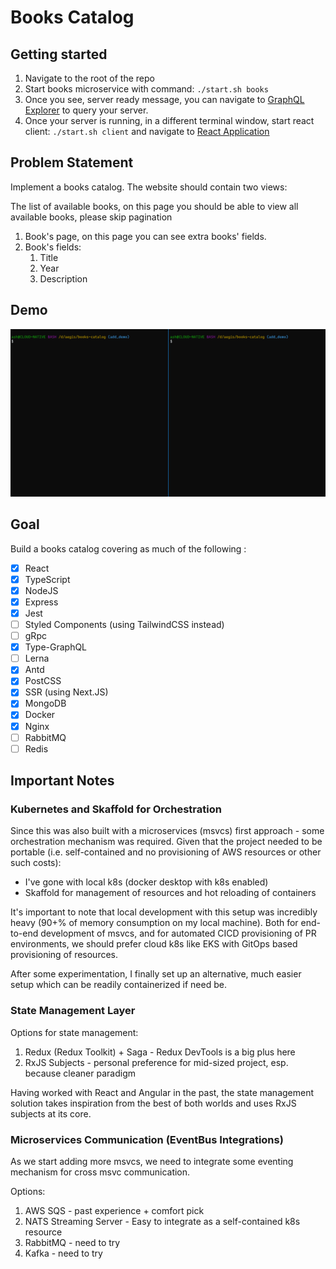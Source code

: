 # Books Catalog

## Getting started

1. Navigate to the root of the repo
2. Start books microservice with command: `./start.sh books`
3. Once you see, server ready message, you can navigate to [GraphQL Explorer](http://localhost:4001/api/books/graphql) to query your server.
4. Once your server is running, in a different terminal window, start react client: `./start.sh client` and navigate to [React Application](http://localhost:4000)

## Problem Statement

Implement a books catalog. The website should contain two views:

The list of available books, on this page you should be able to view all available books, please skip pagination
1. Book's page, on this page you can see extra books' fields.
2. Book's fields:
    1. Title
    2. Year
    3. Description

## Demo

![App Demo](./demo.gif)

## Goal

Build a books catalog covering as much of the following :
- [x] React
- [x] TypeScript
- [x] NodeJS
- [x] Express
- [x] Jest
- [ ] Styled Components (using TailwindCSS instead)
- [ ] gRpc
- [x] Type-GraphQL
- [ ] Lerna
- [x] Antd
- [x] PostCSS
- [x] SSR (using Next.JS)
- [x] MongoDB
- [x] Docker
- [x] Nginx
- [ ] RabbitMQ
- [ ] Redis

## Important Notes

### Kubernetes and Skaffold for Orchestration
Since this was also built with a microservices (msvcs) first approach - some orchestration mechanism was required. Given that the project needed to be portable (i.e. self-contained and no provisioning of AWS resources or other such costs):
- I've gone with local k8s (docker desktop with k8s enabled)
- Skaffold for management of resources and hot reloading of containers

It's important to note that local development with this setup was incredibly heavy (90+% of memory consumption on my local machine).
Both for end-to-end development of msvcs, and for automated CICD provisioning of PR environments, we should prefer cloud k8s like EKS with GitOps based provisioning of resources.

After some experimentation, I finally set up an alternative, much easier setup which can be readily containerized if need be.

### State Management Layer

Options for state management:
1. Redux (Redux Toolkit) + Saga - Redux DevTools is a big plus here
2. RxJS Subjects - personal preference for mid-sized project, esp. because cleaner paradigm

Having worked with React and Angular in the past, the state management solution takes inspiration from the best of both worlds and uses RxJS subjects at its core.

### Microservices Communication (EventBus Integrations)

As we start adding more msvcs, we need to integrate some eventing mechanism for cross msvc communication.

Options:
1. AWS SQS - past experience + comfort pick
2. NATS Streaming Server - Easy to integrate as a self-contained k8s resource
3. RabbitMQ - need to try
4. Kafka - need to try
